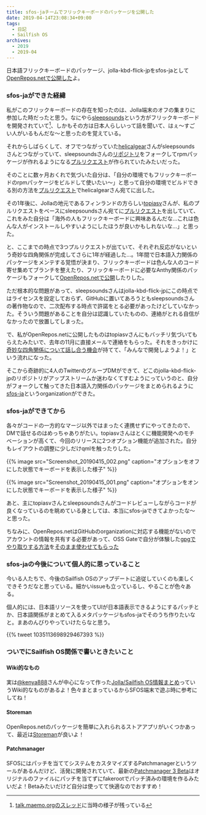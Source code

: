 ```yaml
---
title: sfos-jaチームでフリックキーボードのパッケージを公開した
date: 2019-04-14T23:08:34+09:00
tags:
  - 日記
  - Sailfish OS
archives:
  - 2019
  - 2019-04
---
```


日本語フリックキーボードのパッケージ、jolla-kbd-flick-jpをsfos-jaとして[OpenRepos.netで公開した](https://openrepos.net/content/sfosja/japanese-flick-keyboard)よ。

### sfos-jaができた経緯

私がこのフリックキーボードの存在を知ったのは、Jolla端末のオフの集まりに参加した時だったと思う。なにやら[sleepsounds](https://github.com/sleepsounds/)という方がフリックキーボードを開発されていて[^tmoのスレ]、しかもその方は日本人らしいって話を聞いて、はぇ〜すごい人がいるもんだな〜と思ったのを覚えている。

それからしばらくして、オフでつながっていた[helicalgear](https://github.com/helicalgear)さんがsleepsoundsさんとつながっていて、sleepsoundsさんの[リポジトリ](https://github.com/sleepsounds/jolla-kbd-flick-jp)をフォークしてrpmパッケージが作れるようになる[プルリクエスト](https://github.com/sleepsounds/jolla-kbd-flick-jp/pull/5)が作られていたみたいだった。

そのことに数ヶ月おくれで気づいた自分は、「自分の環境でもフリックキーボードのrpmパッケージをビルドして使いたい〜」と思って自分の環境でビルドできる別の方法を[プルリクエスト](https://github.com/helicalgear/jolla-kbd-flick-jp/pull/1)でhelicalgearさん宛てに出した。

その1年後に、Jollaの地元であるフィンランドの方らしい[topiasv](https://github.com/topiasv)さんが、私のプルリクエストをベースにsleepsoundsさん宛てに[プルリクエスト](https://github.com/sleepsounds/jolla-kbd-flick-jp/pull/7)を出していて、これをみた自分は「海外の人もフリックキーボードに興味あるんだな…これは色んな人がインストールしやすいようにしたほうが良いかもしれないな…」と思った。

と、ここまでの時点で3つプルリクエストが出ていて、それぞれ反応がないという奇妙な四角関係が完成してさらに1年が経過した…。1年間で日本語入力関係のパッケージをメンテする覚悟が決まり、フリックキーボードは色んな人のコード寄せ集めてブランチを整えたり、フリックキーボードに必要なAnthy関係のパッケージもフォークして[OpenRepos.netで公開](https://openrepos.net/content/knokmki612/japanese-flick-keyboard-patch-fork)したりした。

ただ根本的な問題があって、sleepsoundsさんはjolla-kbd-flick-jpにこの時点ではライセンスを設定しておらず、GitHubに置いてあろうともsleepsoundsさんの著作物なので、二次配布する時点で許諾をとる必要があったけどしていなかった。そういう問題があることを自分は認識していたものの、連絡がとれる自信がなかったので放置してしまった。

で、私がOpenRepos.netに公開したものはtopiasvさんにもバッチリ気づいてもらえたみたいで、去年の11月に直接メールで連絡をもらった。それをきっかけに[奇妙な四角関係について話し合う機会](https://github.com/sleepsounds/jolla-kbd-flick-jp/pull/7#issuecomment-435059563)が持てて、「みんなで開発しようよ！」という流れになった。

そこから奇跡的に4人のTwitterのグループDMができて、どこのjolla-kbd-flick-jpのリポジトリがアップストリームか迷わなくてすむようにっていうのと、自分がフォークして触ってきた日本語入力関係のパッケージをまとめられるように[sfos-ja](https://github.com/sfos-ja/)というorganizationができた。

### sfos-jaができてから

各々がコードの一方的なマージ以外ではまったく連携せずにやってきたので、DMで話せるのはめっちゃありがたい。topiasvさんはとくに機能開発へのモチベーションが高くて、今回のリリースに2つオプション機能が追加された。自分もレイアウトの調整に少しだけqmlを触ったりした。

{{% image src="Screenshot_20190415_002.png" caption="オプションをオフにした状態でキーボードを表示した様子" %}}

{{% image src="Screenshot_20190415_001.png" caption="オプションをオンにした状態でキーボードを表示した様子" %}}

あと、主にtopiasvさんとsleepsoundsさんがコードレビューしながらコードが良くなっているのを眺めている身としては、本当にsfos-jaできてよかったな〜と思った。

ちなみに、OpenRepos.netはGitHubのorganizationに対応する機能がないのでアカウントの情報を共有する必要があって、OSS Gateで自分が体験した[gpgでやり取りする方法](https://github.com/oss-gate/resources/tree/master/account)を[そのまま使わせてもらった](https://github.com/sfos-ja/resources/)

### sfos-jaの今後について個人的に思っていること

今いる人たちで、今後のSailfish OSのアップデートに追従していくのも楽しくできそうだなと思っている。細かいissueも立っているし、やることが色々ある。

個人的には、日本語リソースを使ってUIが日本語表示できるようにするパッチとか、日本語関係がまとめて入るメタパッケージもsfos-jaでそのうち作りたいなと。まあのんびりやっていけたらなと思う。

{{% tweet 1035113698929467393 %}}

### ついでにSailfish OS関係で書いときたいこと

#### Wiki的なもの

実は[@kenya888](https://twitter.com/kenya888)さんが中心になって作った[Jolla/Sailfish OS情報まとめ](https://sites.google.com/site/jollausersjp/home)っていうWiki的なものがあるよ！色々まとまっているからSFOS端末で遊ぶ時に参考にしてね！

#### Storeman

OpenRepos.netのパッケージを簡単に入れられるストアアプリがいくつかあって、最近は[Storeman](https://openrepos.net/content/osetr/storeman)が良いよ！

#### Patchmanager

SFOSにはパッチを当ててシステムをカスタマイズするPatchmanagerというツールがあるんだけど、活発に開発されていて、最新の[Patchmanager 3 Beta](https://openrepos.net/content/patchmanager3beta/patchmanager-3-beta)はオリジナルのファイルにパッチを当てずにfakerootでパッチ済みの環境を作るみたいだよ！Betaみたいだけど自分は使ってて快適なのでおすすめ！

[^tmoのスレ]:[talk.maemo.orgのスレッド](https://talk.maemo.org/showthread.php?p=1472394#post1472394)に当時の様子が残っている
